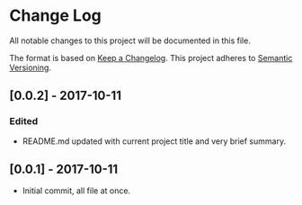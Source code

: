 # Change Log
All notable changes to this project will be documented in this file.

The format is based on [Keep a Changelog](http://keepachangelog.com/).
This project adheres to [Semantic Versioning](http://semver.org/).

## [0.0.2] - 2017-10-11
### Edited
- README.md updated with current project title and very brief summary.

## [0.0.1] - 2017-10-11
- Initial commit, all file at once.
